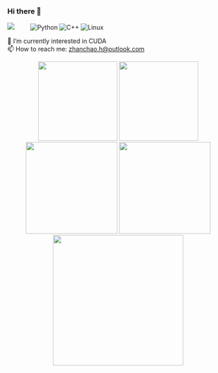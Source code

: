 
### Hi there 👋 
![](https://komarev.com/ghpvc/?username=Shank2358&label=PROFILE+VIEWS)
&emsp;&emsp;
![Python](https://img.shields.io/badge/-Python-pink?style=flat-square&logo=Python)
![C++](https://img.shields.io/badge/-C++-00599C?style=flat-square&logo=c)
![Linux](https://img.shields.io/badge/Linux-FCC624?style=style=flat-square&logo=linux&logoColor=black)

 🌱 I’m currently interested in CUDA  
 📫 How to reach me: zhanchao.h@outlook.com
 
<!-- GitHub Readme Stats -->
<div align="center">
  <img height="180px" src="https://github-readme-stats.vercel.app/api?username=Shank2358&theme=algolia&show_icons=trueline_height=21" />
  <img height="180px" src="https://github-readme-stats.vercel.app/api/top-langs/?username=Shank2358&theme=algolia&layout=compact" />
</div>

<!-- GitHub Profile Trophy & GitHub Streak Stats -->
<div align="center">
 <img height="208px" src="https://github-profile-trophy.vercel.app/?username=Shank2358&theme=algolia&row=2&column=3&no-frame=true" />
 <img height="208px" src="https://github-readme-streak-stats.herokuapp.com/?user=Shank2358&theme=algolia" />
</div>

<!-- GitHub Activity Graph -->
<div align="center"><img height="296px" src="https://activity-graph.herokuapp.com/graph?username=Shank2358&theme=react-dark&color=00ADFF&bg_color=010F2C" /></div>
